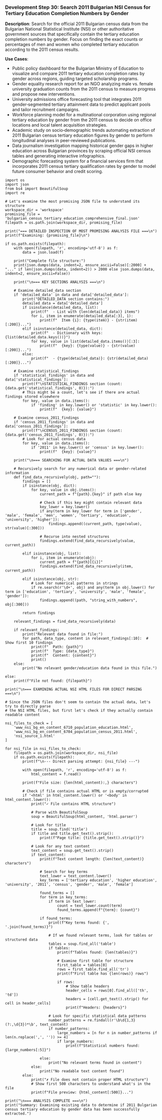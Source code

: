 ### Development Step 30: Search 2011 Bulgarian NSI Census for Tertiary Education Completion Numbers by Gender

**Description**: Search for the official 2011 Bulgarian census data from the Bulgarian National Statistical Institute (NSI) or other authoritative government sources that specifically contain the tertiary education completion numbers by gender. Focus on finding the exact counts or percentages of men and women who completed tertiary education according to the 2011 census results.

**Use Cases**:
- Public policy dashboard for the Bulgarian Ministry of Education to visualize and compare 2011 tertiary education completion rates by gender across regions, guiding targeted scholarship programs.
- Gender equality research report for an NGO analyzing male vs. female university graduation counts from the 2011 census to measure progress and propose new interventions.
- University admissions office forecasting tool that integrates 2011 gender‐segmented tertiary attainment data to predict applicant pools and tailor recruitment campaigns.
- Workforce planning model for a multinational corporation using regional tertiary education by gender from the 2011 census to decide on office locations and local talent acquisition strategies.
- Academic study on socio‐demographic trends automating extraction of 2011 Bulgarian census tertiary education figures by gender to perform longitudinal analyses in peer-reviewed publications.
- Data journalism investigation mapping historical gender gaps in higher education across Bulgarian provinces by scraping official NSI census tables and generating interactive infographics.
- Demographic forecasting system for a financial services firm that incorporates 2011 census tertiary qualification rates by gender to model future consumer behavior and credit scoring.

```
import os
import json
from bs4 import BeautifulSoup
import re

# Let's examine the most promising JSON file to understand its structure
workspace_dir = 'workspace'
promising_file = 'bulgarian_census_tertiary_education_comprehensive_final.json'
filepath = os.path.join(workspace_dir, promising_file)

print("=== DETAILED INSPECTION OF MOST PROMISING ANALYSIS FILE ===\n")
print(f"Examining: {promising_file}\n")

if os.path.exists(filepath):
    with open(filepath, 'r', encoding='utf-8') as f:
        data = json.load(f)
    
    print("Complete file structure:")
    print(json.dumps(data, indent=2, ensure_ascii=False)[:2000] + "..." if len(json.dumps(data, indent=2)) > 2000 else json.dumps(data, indent=2, ensure_ascii=False))
    
    print("\n=== KEY SECTIONS ANALYSIS ===\n")
    
    # Examine detailed_data section
    if 'detailed_data' in data and data['detailed_data']:
        print("DETAILED_DATA section contains:")
        detailed_data = data['detailed_data']
        if isinstance(detailed_data, list):
            print(f"  - List with {len(detailed_data)} items")
            for i, item in enumerate(detailed_data[:3], 1):
                print(f"  Item {i}: {type(item)} - {str(item)[:200]}...")
        elif isinstance(detailed_data, dict):
            print(f"  - Dictionary with keys: {list(detailed_data.keys())}")
            for key, value in list(detailed_data.items())[:3]:
                print(f"  {key}: {type(value)} - {str(value)[:200]}...")
        else:
            print(f"  - {type(detailed_data)}: {str(detailed_data)[:200]}...")
    
    # Examine statistical_findings
    if 'statistical_findings' in data and data['statistical_findings']:
        print(f"\nSTATISTICAL_FINDINGS section (count: {data.get('statistical_findings', 0)}):")
        # This might be a count, let's see if there are actual findings stored elsewhere
        for key, value in data.items():
            if 'finding' in key.lower() or 'statistic' in key.lower():
                print(f"  {key}: {value}")
    
    # Examine census_2011_findings
    if 'census_2011_findings' in data and data['census_2011_findings']:
        print(f"\nCENSUS_2011_FINDINGS section (count: {data.get('census_2011_findings', 0)}):")
        # Look for actual census data
        for key, value in data.items():
            if '2011' in key.lower() or 'census' in key.lower():
                print(f"  {key}: {value}")
    
    print("\n=== SEARCHING FOR ACTUAL DATA VALUES ===\n")
    
    # Recursively search for any numerical data or gender-related information
    def find_data_recursively(obj, path=""):
        findings = []
        if isinstance(obj, dict):
            for key, value in obj.items():
                current_path = f"{path}.{key}" if path else key
                
                # Check if this key might contain relevant data
                key_lower = key.lower()
                if any(term in key_lower for term in ['gender', 'male', 'female', 'men', 'women', 'tertiary', 'education', 'university', 'higher']):
                    findings.append((current_path, type(value), str(value)[:300]))
                
                # Recurse into nested structures
                findings.extend(find_data_recursively(value, current_path))
        
        elif isinstance(obj, list):
            for i, item in enumerate(obj):
                current_path = f"{path}[{i}]"
                findings.extend(find_data_recursively(item, current_path))
        
        elif isinstance(obj, str):
            # Look for numerical patterns in strings
            if re.search(r'\d+', obj) and any(term in obj.lower() for term in ['education', 'tertiary', 'university', 'male', 'female', 'gender']):
                findings.append((path, "string_with_numbers", obj[:300]))
        
        return findings
    
    relevant_findings = find_data_recursively(data)
    
    if relevant_findings:
        print("Relevant data found in file:")
        for path, data_type, content in relevant_findings[:10]:  # Show first 10 findings
            print(f"  Path: {path}")
            print(f"  Type: {data_type}")
            print(f"  Content: {content}")
            print()
    else:
        print("No relevant gender/education data found in this file.")

else:
    print(f"File not found: {filepath}")

print("\n=== EXAMINING ACTUAL NSI HTML FILES FOR DIRECT PARSING ===\n")

# Since the JSON files don't seem to contain the actual data, let's try to directly parse
# the NSI HTML files, but first let's check if they actually contain readable content

nsi_files_to_check = [
    'www_nsi_bg_en_content_6710_population_education.html',
    'www_nsi_bg_en_content_6704_population_census_2011.html', 
    'nsi_source_1.html'
]

for nsi_file in nsi_files_to_check:
    filepath = os.path.join(workspace_dir, nsi_file)
    if os.path.exists(filepath):
        print(f"\n--- Direct parsing attempt: {nsi_file} ---")
        
        with open(filepath, 'r', encoding='utf-8') as f:
            html_content = f.read()
        
        print(f"File size: {len(html_content):,} characters")
        
        # Check if file contains actual HTML or is empty/corrupted
        if '<html' in html_content.lower() or '<body' in html_content.lower():
            print("✓ File contains HTML structure")
            
            # Parse with BeautifulSoup
            soup = BeautifulSoup(html_content, 'html.parser')
            
            # Look for title
            title = soup.find('title')
            if title and title.get_text().strip():
                print(f"Page title: {title.get_text().strip()}")
            
            # Look for any text content
            text_content = soup.get_text().strip()
            if text_content:
                print(f"Text content length: {len(text_content)} characters")
                
                # Search for key terms
                text_lower = text_content.lower()
                key_terms = ['tertiary education', 'higher education', 'university', '2011', 'census', 'gender', 'male', 'female']
                
                found_terms = []
                for term in key_terms:
                    if term in text_lower:
                        count = text_lower.count(term)
                        found_terms.append(f"{term}: {count}")
                
                if found_terms:
                    print(f"Key terms found: {', '.join(found_terms)}")
                    
                    # If we found relevant terms, look for tables or structured data
                    tables = soup.find_all('table')
                    if tables:
                        print(f"Tables found: {len(tables)}")
                        
                        # Examine first table for structure
                        first_table = tables[0]
                        rows = first_table.find_all('tr')
                        print(f"First table has {len(rows)} rows")
                        
                        if rows:
                            # Show table headers
                            header_cells = rows[0].find_all(['th', 'td'])
                            headers = [cell.get_text().strip() for cell in header_cells]
                            print(f"Headers: {headers}")
                    
                    # Look for specific statistical data patterns
                    number_patterns = re.findall(r'\b\d{1,3}(?:,\d{3})*\b', text_content)
                    if number_patterns:
                        large_numbers = [n for n in number_patterns if len(n.replace(',', '')) >= 4]
                        if large_numbers:
                            print(f"Statistical numbers found: {large_numbers[:5]}")
                
                else:
                    print("No relevant terms found in content")
            else:
                print("No readable text content found")
        else:
            print("✗ File does not contain proper HTML structure")
            # Show first 500 characters to understand what's in the file
            print(f"File preview: {html_content[:500]}...")

print("\n=== ANALYSIS COMPLETE ===\n")
print("Summary: Examining existing data to determine if 2011 Bulgarian census tertiary education by gender data has been successfully extracted.")
```